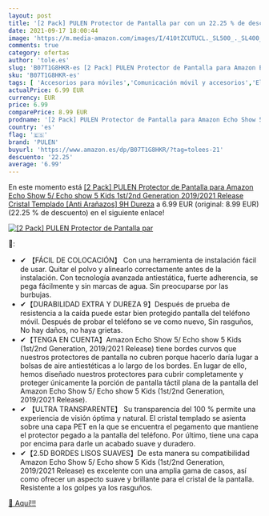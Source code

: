 ```yaml
---
layout: post
title: '[2 Pack] PULEN Protector de Pantalla par con un 22.25 % de descuento'
date: 2021-09-17 18:00:44
image: 'https://m.media-amazon.com/images/I/410tZCUTUCL._SL500_._SL400_.jpg'
comments: true
category: ofertas
author: 'tole.es'
slug: 'B07T1G8HKR-es [2 Pack] PULEN Protector de Pantalla para Amazon Echo Show...'
sku: 'B07T1G8HKR-es'
tags: [ 'Accesorios para móviles','Comunicación móvil y accesorios','Electrónica','Mantenimiento, cuidado y reparaciones de teléfonos móviles','Protectores de pantalla para móviles','amazon','echo','pulen', ]
actualPrice: 6.99 EUR
currency: EUR
price: 6.99
comparePrice: 8.99 EUR
prodname: '[2 Pack] PULEN Protector de Pantalla para Amazon Echo Show 5/ Echo show 5 Kids  1st/2nd Generation  2019/2021 Release  Cristal Templado  [Anti Arañazos] 9H Dureza'
country: 'es'
flag: '🇪🇸'
brand: 'PULEN'
buyurl: 'https://www.amazon.es/dp/B07T1G8HKR/?tag=tolees-21'
descuento: '22.25'
average: '6.99'
---
```


En este momento está [[2 Pack] PULEN Protector de Pantalla para Amazon Echo Show 5/ Echo show 5 Kids  1st/2nd Generation  2019/2021 Release  Cristal Templado  [Anti Arañazos] 9H Dureza](https://www.amazon.es/dp/B07T1G8HKR/?tag=tolees-21) a 6.99 EUR (original: 8.99 EUR) (22.25 %  de descuento) en el siguiente enlace!

[![[2 Pack] PULEN Protector de Pantalla par](https://m.media-amazon.com/images/I/410tZCUTUCL._SL500_._SL400_.jpg)](https://www.amazon.es/dp/B07T1G8HKR/?tag=tolees-21)

🔎:

- ✔ 【FÁCIL DE COLOCACIÓN】 Con una herramienta de instalación fácil de usar. Quitar el polvo y alinearlo correctamente antes de la instalación. Con tecnología avanzada antiestática, fuerte adherencia, se pega fácilmente y sin marcas de agua. Sin preocuparse por las burbujas.
- ✔【DURABILIDAD EXTRA Y DUREZA 9】Después de prueba de resistencia a la caída puede estar bien protegido pantalla del teléfono móvil. Después de probar el teléfono se ve como nuevo, Sin rasguños, No hay daños, no haya grietas.
- ✔【TENGA EN CUENTA】Amazon Echo Show 5/ Echo show 5 Kids (1st/2nd Generation, 2019/2021 Release) tiene bordes curvos que nuestros protectores de pantalla no cubren porque hacerlo daría lugar a bolsas de aire antiestéticas a lo largo de los bordes. En lugar de ello, hemos diseñado nuestros protectores para cubrir completamente y proteger únicamente la porción de pantalla táctil plana de la pantalla del Amazon Echo Show 5/ Echo show 5 Kids (1st/2nd Generation, 2019/2021 Release).
- ✔ 【ULTRA TRANSPARENTE】 Su transparencia del 100 % permite una experiencia de visión óptima y natural. El cristal templado se asienta sobre una capa PET en la que se encuentra el pegamento que mantiene el protector pegado a la pantalla del teléfono. Por último, tiene una capa por encima para darle un acabado suave y duradero.
- ✔【2.5D BORDES LISOS SUAVES】De esta manera su compatibilidad Amazon Echo Show 5/ Echo show 5 Kids (1st/2nd Generation, 2019/2021 Release) es excelente con una amplia gama de casos, así como ofrecer un aspecto suave y brillante para el cristal de la pantalla. Resistente a los golpes ya los rasguños.

[🛒 Aquí!!!](https://www.amazon.es/dp/B07T1G8HKR/?tag=tolees-21)
